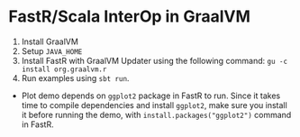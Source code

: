 # FastR/Scala InterOp in GraalVM

1. Install GraalVM
2. Setup `JAVA_HOME`
3. Install FastR with GraalVM Updater using the following command: `gu -c install org.graalvm.r`
4. Run examples using `sbt run`.

- Plot demo depends on `ggplot2` package in FastR to run. Since it takes time to compile dependencies and install `ggplot2`, make sure you install it before running the demo, with `install.packages("ggplot2")` command in FastR. 
